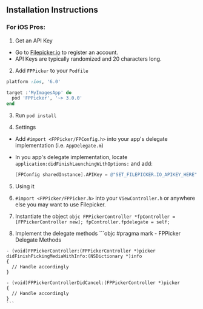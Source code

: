 ## Installation Instructions

### For iOS Pros:

1. Get an API Key
  - Go to [Filepicker.io](www.filepicker.io) to register an account.
  - API Keys are typically randomized and 20 characters long.

2. Add `FPPicker` to your `Podfile`

  ```ruby
  platform :ios, '6.0'

  target :'MyImagesApp' do
    pod 'FPPicker', '~> 3.0.0'
  end
  ```

3. Run `pod install`

4. Settings
  - Add `#import <FPPicker/FPConfig.h>` into your app's delegate implementation (i.e. `AppDelegate.m`)
  - In you app's delegate implementation, locate `application:didFinishLaunchingWithOptions:` and add:

    ```objective-c
    [FPConfig sharedInstance].APIKey = @"SET_FILEPICKER.IO_APIKEY_HERE";
    ```

5. Using it
  1. `#import <FPPicker/FPPicker.h>` into your `ViewController.h` or anywhere else you may want to use Filepicker.

  2. Instantiate the object
    ```objc
    FPPickerController *fpController = [FPPickerController new];
    fpController.fpdelegate = self;
    ```
  3. Implement the delegate methods
    ```objc
    #pragma mark - FPPicker Delegate Methods

    - (void)FPPickerController:(FPPickerController *)picker didFinishPickingMediaWithInfo:(NSDictionary *)info
    {
      // Handle accordingly
    }

    - (void)FPPickerControllerDidCancel:(FPPickerController *)picker
    {
      // Handle accordingly
    }
    ```
